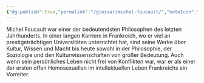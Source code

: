 ```yaml
---
{"dg-publish":true,"permalink":"/glossar/michel-foucault/","noteIcon":"3","created":"2023-05-24T12:12:45.061+02:00","updated":"2023-06-04T21:52:32.193+02:00"}
---
```

 

Michel Foucault war einer der bedeutendsten Philosophen des letzten Jahrhunderts. In einer langen Karriere in Frankreich, wo er viel an prestigeträchtigen Universitäten unterrichtet hat, sind seine Werke über Kultur, Wissen und Macht bis heute sowohl in der Philosophie, der Soziologie und den Kulturwissenschaften von großer Bedeutung. 
Auch wenn sein persönliches Leben nicht frei von Konflikten war, war er als einer der ersten offen Homosexuellen im intellektuellen Leben Frankreichs ein Vorreiter. 